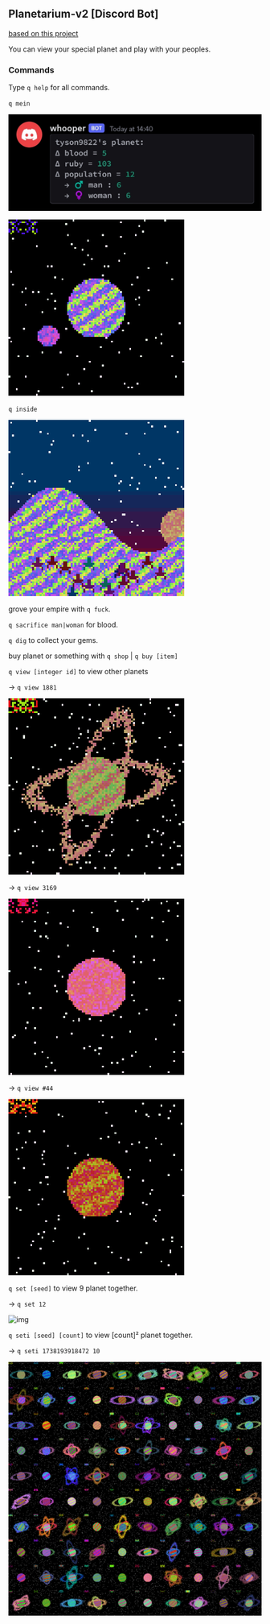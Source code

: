 ## Planetarium-v2 [Discord Bot] 

[based on this project](https://github.com/TYSON-Alii/Planetarium) 

You can view your special planet and play with your peoples.
### Commands
Type `q help` for all commands. 

`q mein`

![img](https://github.com/TYSON-Alii/Planetarium-v2/blob/main/media/a.jpg) 

![img](https://github.com/TYSON-Alii/Planetarium-v2/blob/main/media/anan-mein2.gif) 

`q inside`

![img](https://github.com/TYSON-Alii/Planetarium-v2/blob/main/media/anan-inside2.gif) 

grove your empire with `q fuck`. 

`q sacrifice man|woman` for blood. 

`q dig` to collect your gems. 

buy planet or something with `q shop` | `q buy [item]`


`q view [integer id]` to view other planets

→ `q view 1881`

![img](https://github.com/TYSON-Alii/Planetarium-v2/blob/main/media/anan-1881.gif) 

→ `q view 3169`

![img](https://github.com/TYSON-Alii/Planetarium-v2/blob/main/media/anan-3169.gif) 

→ `q view #44`

![img](https://github.com/TYSON-Alii/Planetarium-v2/blob/main/media/anan-10.gif) 


`q set [seed]` to view 9 planet together. 

→ `q set 12`

![img](https://github.com/TYSON-Alii/Planetarium-v2/blob/main/media/anan-12.gif) 

`q seti [seed] [count]` to view [count]² planet together. 

→ `q seti 1738193918472 10`

![img](https://github.com/TYSON-Alii/Planetarium-v2/blob/main/media/anan-seti.png) 

